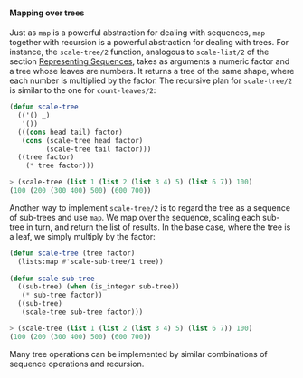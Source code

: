 #### Mapping over trees

Just as ``map`` is a powerful abstraction for dealing with sequences, ``map`` together with recursion is a powerful abstraction for dealing with trees. For instance, the ``scale-tree/2`` function, analogous to ``scale-list/2`` of the section [Representing Sequences](), takes as arguments a numeric factor and a tree whose leaves are numbers. It returns a tree of the same shape, where each number is multiplied by the factor. The recursive plan for ``scale-tree/2`` is similar to the one for ``count-leaves/2``:

```lisp
(defun scale-tree
  (('() _)
   '())
  (((cons head tail) factor)
   (cons (scale-tree head factor)
         (scale-tree tail factor)))
  ((tree factor)
    (* tree factor)))
```

```lisp
> (scale-tree (list 1 (list 2 (list 3 4) 5) (list 6 7)) 100)
(100 (200 (300 400) 500) (600 700))
```

Another way to implement ``scale-tree/2`` is to regard the tree as a sequence of sub-trees and use ``map``. We map over the sequence, scaling each sub-tree in turn, and return the list of results. In the base case, where the tree is a leaf, we simply multiply by the factor:

```lisp
(defun scale-tree (tree factor)
  (lists:map #'scale-sub-tree/1 tree))
       
(defun scale-sub-tree
  ((sub-tree) (when (is_integer sub-tree))
   (* sub-tree factor))
  ((sub-tree)
   (scale-tree sub-tree factor)))
```

```lisp
> (scale-tree (list 1 (list 2 (list 3 4) 5) (list 6 7)) 100)
(100 (200 (300 400) 500) (600 700))
```

Many tree operations can be implemented by similar combinations of sequence operations and recursion.

